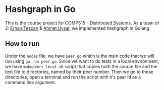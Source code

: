 # Hashgraph in Go

This is the course project for COMP515 - Distributed Systems. As a team of 2: [Erhan Tezcan](https://github.com/erhant) & [Ahmet Uysal](https://github.com/ahmetuysal), we implemented hashgraph in Golang.

## How to run
Under the `nodes` file, we have `peer.go` which is the main code that we will run using `go run peer.go`. Since we want to do tests in a local environment, we have `makepeers_local.sh` script that copies both the source file and the text file to directories, named by their peer number. Then we go to those directories, open a terminal and run the script with it's peer id as a command line argument.